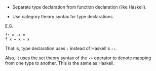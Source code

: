 * Separate type declaration from function declaration (like Haskell).

* Use category theory syntax for type declarations.

E.G.
```PureBit
f: x -> x
f x = x + x
```

That is, type declaration uses `:` instead of Haskell's `::`.

Also, it uses the set theory syntax of the `->` operator to denote mapping from one type to another. This is the same as Haskell.
